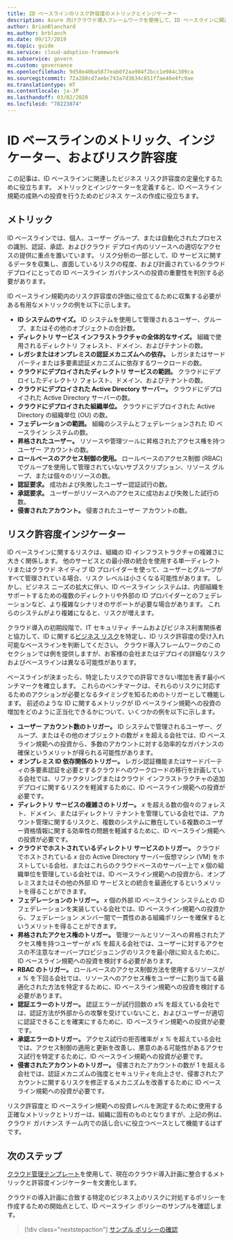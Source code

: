 ```yaml
---
title: ID ベースラインのリスク許容度のメトリックとインジケーター
description: Azure 向けクラウド導入フレームワークを使用して、ID ベースラインに関連するビジネス リスクの許容度を定量化する方法について説明します。
author: BrianBlanchard
ms.author: brblanch
ms.date: 09/17/2019
ms.topic: guide
ms.service: cloud-adoption-framework
ms.subservice: govern
ms.custom: governance
ms.openlocfilehash: 9d50e40ba5877eab0f2aa904f2bcc1e984c309ca
ms.sourcegitcommit: 72a280cd7aebc743a7d3634c051f7ae46e4fc9ae
ms.translationtype: HT
ms.contentlocale: ja-JP
ms.lasthandoff: 03/02/2020
ms.locfileid: "78223874"
---
```

# <a name="identity-baseline-metrics-indicators-and-risk-tolerance"></a>ID ベースラインのメトリック、インジケーター、およびリスク許容度

この記事は、ID ベースラインに関連したビジネス リスク許容度の定量化するために役立ちます。 メトリックとインジケーターを定義すると、ID ベースライン規範の成熟への投資を行うためのビジネス ケースの作成に役立ちます。

## <a name="metrics"></a>メトリック

ID ベースラインでは、個人、ユーザー グループ、または自動化されたプロセスの識別、認証、承認、およびクラウド デプロイ内のリソースへの適切なアクセスの提供に重点を置いています。 リスク分析の一部として、ID サービスに関するデータを収集し、直面しているリスクの程度、および計画されているクラウド デプロイにとっての ID ベースライン ガバナンスへの投資の重要性を判別する必要があります。

ID ベースライン規範内のリスク許容度の評価に役立てるために収集する必要がある有用なメトリックの例を以下に示します。

- **ID システムのサイズ。** ID システムを使用して管理されるユーザー、グループ、またはその他のオブジェクトの合計数。
- **ディレクトリ サービス インフラストラクチャの全体的なサイズ。** 組織で使用されるディレクトリ フォレスト、ドメイン、およびテナントの数。
- **レガシまたはオンプレミスの認証メカニズムへの依存。** レガシまたはサードパーティまたは多要素認証メカニズムに依存するワークロードの数。
- **クラウドにデプロイされたディレクトリ サービスの範囲。** クラウドにデプロイしたディレクトリ フォレスト、ドメイン、およびテナントの数。
- **クラウドにデプロイされた Active Directory サーバー。** クラウドにデプロイされた Active Directory サーバーの数。
- **クラウドにデプロイされた組織単位。** クラウドにデプロイされた Active Directory の組織単位 (OU) の数。
- **フェデレーションの範囲。** 組織のシステムとフェデレーションされた ID ベースライン システムの数。
- **昇格されたユーザー。** リソースや管理ツールに昇格されたアクセス権を持つユーザー アカウントの数。
- **ロールベースのアクセス制御の使用。** ロールベースのアクセス制御 (RBAC) でグループを使用して管理されていないサブスクリプション、リソース グループ、または個々のリソースの数。
- **認証要求。** 成功および失敗したユーザー認証試行の数。
- **承認要求。** ユーザーがリソースへのアクセスに成功および失敗した試行の数。
- **侵害されたアカウント。** 侵害されたユーザー アカウントの数。

## <a name="risk-tolerance-indicators"></a>リスク許容度インジケーター

ID ベースラインに関するリスクは、組織の ID インフラストラクチャの複雑さに大きく関係します。 他のサービスとの最小限の統合を使用する単一ディレクトリまたはクラウド ネイティブ ID プロバイダーを使って、ユーザーとグループがすべて管理されている場合、リスク レベルは小さくなる可能性があります。 しかし、ビジネス ニーズの拡大に伴い、ID ベースライン システムは、内部組織をサポートするための複数のディレクトリや外部の ID プロバイダーとのフェデレーションなど、より複雑なシナリオのサポートが必要な場合があります。 これらのシステムがより複雑になると、リスクが増えます。

クラウド導入の初期段階で、IT セキュリティ チームおよびビジネス利害関係者と協力して、ID に関する[ビジネス リスク](./business-risks.md)を特定し、ID リスク許容度の受け入れ可能なベースラインを判断してください。 クラウド導入フレームワークのこのセクションでは例を提供しますが、お客様の会社またはデプロイの詳細なリスクおよびベースラインは異なる可能性があります。

ベースラインが決まったら、特定したリスクでの許容できない増加を表す最小ベンチマークを確立します。 これらのベンチマークは、それらのリスクに対応するためのアクションが必要となるタイミングを知るためのトリガーとして機能します。 前述のような ID に関するメトリックが ID ベースライン規範への投資の増加をどのように正当化できるかについて、いくつかの例を以下に示します。

- **ユーザー アカウント数のトリガー。** ID システムで管理されるユーザー、グループ、またはその他のオブジェクトの数が _x_ を超える会社では、ID ベースライン規範への投資から、多数のアカウントに対する効率的なガバナンスの確保というメリットが得られる可能性があります。
- **オンプレミス ID 依存関係のトリガー。** レガシ認証機能またはサードパーティの多要素認証を必要とするクラウドへのワークロードの移行を計画している会社では、リファクタリングまたはクラウド インフラストラクチャの追加デプロイに関するリスクを軽減するために、ID ベースライン規範への投資が必要です。
- **ディレクトリ サービスの複雑さのトリガー。** _x_ を超える数の個々のフォレスト、ドメイン、またはディレクトリ テナントを管理している会社では、アカウント管理に関するリスクと、複数のシステムに散在している複数のユーザー資格情報に関する効率性の問題を軽減するために、ID ベースライン規範への投資が必要です。
- **クラウドでホストされているディレクトリ サービスのトリガー。** クラウドでホストされている _x_ 台の Active Directory サーバー仮想マシン (VM) をホストしている会社、またはこれらのクラウドベースのサーバー上で _x_ 個の組織単位を管理している会社では、ID ベースライン規範への投資から、オンプレミスまたはその他の外部 ID サービスとの統合を最適化するというメリットを得ることができます。
- **フェデレーションのトリガー。** _x_ 個の外部 ID ベースライン システムとの ID フェデレーションを実装している会社では、ID ベースライン規範への投資から、フェデレーション メンバー間で一貫性のある組織ポリシーを確保するというメリットを得ることができます。
- **昇格されたアクセス権のトリガー。** 管理ツールとリソースへの昇格されたアクセス権を持つユーザーが _x%_ を超える会社では、ユーザーに対するアクセスの不注意なオーバープロビジョニングのリスクを最小限に抑えるために、ID ベースライン規範への投資を検討する必要があります。
- **RBAC のトリガー。** ロールベースのアクセス制御方法を使用するリソースが _x %_ を下回る会社では、リソースへのアクセス権をユーザーに割り当てる最適化された方法を特定するために、ID ベースライン規範への投資を検討する必要があります。
- **認証エラーのトリガー。** 認証エラーが試行回数の _x%_ を超えている会社では、認証方法が外部からの攻撃を受けていないこと、およびユーザーが適切に認証できることを確実にするために、ID ベースライン規範への投資が必要です。
- **承認エラーのトリガー。** アクセス試行の拒否確率が _x %_ を超えている会社では、アクセス制御の適用と更新を改善し、悪意のある可能性があるアクセス試行を特定するために、ID ベースライン規範への投資が必要です。
- **侵害されたアカウントのトリガー。** 侵害されたアカウントの数が 1 を超える会社では、認証メカニズムの強度とセキュリティを向上させ、侵害されたアカウントに関するリスクを修正するメカニズムを改善するために ID ベースライン規範への投資が必要です。

リスク許容度と ID ベースライン規範への投資レベルを測定するために使用する正確なメトリックとトリガーは、組織に固有のものとなりますが、上記の例は、クラウド ガバナンス チーム内での話し合いに役立つベースとして機能するはずです。

## <a name="next-steps"></a>次のステップ

[クラウド管理テンプレート](./template.md)を使用して、現在のクラウド導入計画に整合するメトリックと許容度インジケーターを文書化します。

クラウドの導入計画に合致する特定のビジネス上のリスクに対処するポリシーを作成するための開始点として、ID ベースライン ポリシーのサンプルを確認します。

> [!div class="nextstepaction"]
> [サンプル ポリシーの確認](./policy-statements.md)
